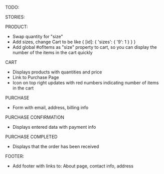 TODO:

STORIES:

PRODUCT:

- Swap quantity for "size"
- Add sizes, change Cart to be like { [id]: { 'sizes': { '9': 1 } } }
- Add global #ofItems as "size" property to cart, so you can display the number of the items in the cart quickly

CART

- Displays products with quantities and price
- Link to Purchase Page
- Icon on top right updates with red numbers indicating number of items in the cart

PURCHASE

- Form with email, address, billing info

PURCHASE CONFIRMATION

- Displays entered data with payment info

PURCHASE COMPLETED

- Displays that the order has been received

FOOTER:

- Add footer with links to: About page, contact info, address
